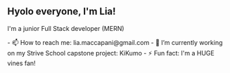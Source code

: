 <h2>Hyolo everyone, I'm Lia!</h2>
<p>I'm a junior Full Stack developer (MERN)</p>
- 📫 How to reach me: lia.maccapani@gmail.com
- 🔭 I’m currently working on my Strive School capstone project: KiKumo
- ⚡ Fun fact: I'm a HUGE vines fan! 

